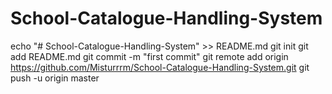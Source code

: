 # School-Catalogue-Handling-System
echo "# School-Catalogue-Handling-System" >> README.md
git init
git add README.md
git commit -m "first commit"
git remote add origin https://github.com/Misturrrm/School-Catalogue-Handling-System.git
git push -u origin master
